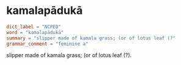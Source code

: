 # kamalapādukā

``` toml
dict_label = "NCPED"
word = "kamalapādukā"
summary = "slipper made of kamala grass; (or of lotus leaf (?"
grammar_comment = "feminine a"
```

slipper made of kamala grass; (or of lotus leaf (?).

